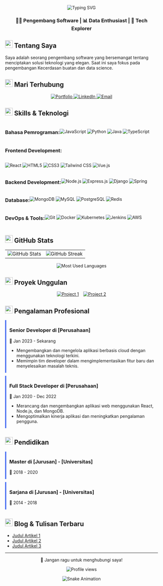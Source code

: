 <!-- Profile Header -->
<div align="center">
  <img src="https://readme-typing-svg.herokuapp.com?font=Fira+Code&size=30&duration=3000&pause=1000&color=2E8B57&center=true&vCenter=true&random=false&width=600&lines=Halo%2C+Saya+%5BNur+Fadilah+Zulfi%5D;Full+Stack+Developer;Machine+Learning+Enthusiast" alt="Typing SVG" />
</div>

<div align="center">
  <h3>👨‍💻 Pengembang Software | 📊 Data Enthusiast | 🚀 Tech Explorer</h3>
</div>

<!-- About Me -->
<h2><img src="https://media.giphy.com/media/v1.Y2lkPTc5MGI3NjExNmU3NzRiOWVhODRiZDk4ZjBkYWMxODczMzYzZWY5MmYwNzIwYjZjMCZlcD12MV9pbnRlcm5hbF9naWZzX2dpZklkJmN0PWc/UVG0BN8TOMKkPOJS6M/giphy.gif" width="25"> Tentang Saya</h2>

<p>
  Saya adalah seorang pengembang software yang bersemangat tentang menciptakan solusi teknologi yang elegan. Saat ini saya fokus pada pengembangan Kecerdasan buatan dan data science.
</p>

<!-- Connect with me -->
<h2><img src="https://media.giphy.com/media/v1.Y2lkPTc5MGI3NjExZDhkN2E5M2QwN2VkYjBiM2QzNTExYzUyNDQ1ZTcxMGNhZmQxYjYyOCZlcD12MV9pbnRlcm5hbF9naWZzX2dpZklkJmN0PWc/jnBXQKqLXGIUxBGGM9/giphy.gif" width="25"> Mari Terhubung</h2>

<div align="center">
  <a href="https://nurfadilahzulfi.pythonanywhere.com/" target="_blank">
    <img src="https://img.shields.io/badge/Portfolio-5340ff?style=for-the-badge&logo=Google-chrome&logoColor=white" alt="Portfolio"/>
  </a>
  <a href="https://www.linkedin.com/in/nur-fadilah-zulfi-43a966257" target="_blank">
    <img src="https://img.shields.io/badge/LinkedIn-0077B5?style=for-the-badge&logo=linkedin&logoColor=white" alt="LinkedIn"/>
  </a>
  <a href="nurfadilahzulfi@gmail.com" target="_blank">
    <img src="https://img.shields.io/badge/Email-D14836?style=for-the-badge&logo=gmail&logoColor=white" alt="Email"/>
  </a>
</div>

<!-- Skills -->
<h2><img src="https://media.giphy.com/media/QssGEmpkyEOhBCb7e1/giphy.gif" width="25"> Skills & Teknologi</h2>

<div style="display: flex; align-items: center; flex-wrap: wrap;">
  <h3>Bahasa Pemrograman:</h3>
  <p>
    <img src="https://img.shields.io/badge/JavaScript-F7DF1E?style=for-the-badge&logo=javascript&logoColor=black" alt="JavaScript" />
    <img src="https://img.shields.io/badge/Python-3776AB?style=for-the-badge&logo=python&logoColor=white" alt="Python" />
    <img src="https://img.shields.io/badge/Java-ED8B00?style=for-the-badge&logo=java&logoColor=white" alt="Java" />
    <img src="https://img.shields.io/badge/TypeScript-007ACC?style=for-the-badge&logo=typescript&logoColor=white" alt="TypeScript" />
  </p>
  
  <h3>Frontend Development:</h3>
  <p>
    <img src="https://img.shields.io/badge/React-20232A?style=for-the-badge&logo=react&logoColor=61DAFB" alt="React" />
    <img src="https://img.shields.io/badge/HTML5-E34F26?style=for-the-badge&logo=html5&logoColor=white" alt="HTML5" />
    <img src="https://img.shields.io/badge/CSS3-1572B6?style=for-the-badge&logo=css3&logoColor=white" alt="CSS3" />
    <img src="https://img.shields.io/badge/Tailwind_CSS-38B2AC?style=for-the-badge&logo=tailwind-css&logoColor=white" alt="Tailwind CSS" />
    <img src="https://img.shields.io/badge/Vue.js-35495E?style=for-the-badge&logo=vue.js&logoColor=4FC08D" alt="Vue.js" />
  </p>
  
  <h3>Backend Development:</h3>
  <p>
    <img src="https://img.shields.io/badge/Node.js-43853D?style=for-the-badge&logo=node.js&logoColor=white" alt="Node.js" />
    <img src="https://img.shields.io/badge/Express.js-404D59?style=for-the-badge&logo=express&logoColor=white" alt="Express.js" />
    <img src="https://img.shields.io/badge/Django-092E20?style=for-the-badge&logo=django&logoColor=white" alt="Django" />
    <img src="https://img.shields.io/badge/Spring-6DB33F?style=for-the-badge&logo=spring&logoColor=white" alt="Spring" />
  </p>
  
  <h3>Database:</h3>
  <p>
    <img src="https://img.shields.io/badge/MongoDB-4EA94B?style=for-the-badge&logo=mongodb&logoColor=white" alt="MongoDB" />
    <img src="https://img.shields.io/badge/MySQL-00000F?style=for-the-badge&logo=mysql&logoColor=white" alt="MySQL" />
    <img src="https://img.shields.io/badge/PostgreSQL-316192?style=for-the-badge&logo=postgresql&logoColor=white" alt="PostgreSQL" />
    <img src="https://img.shields.io/badge/Redis-DC382D?style=for-the-badge&logo=redis&logoColor=white" alt="Redis" />
  </p>
  
  <h3>DevOps & Tools:</h3>
  <p>
    <img src="https://img.shields.io/badge/Git-F05032?style=for-the-badge&logo=git&logoColor=white" alt="Git" />
    <img src="https://img.shields.io/badge/Docker-2CA5E0?style=for-the-badge&logo=docker&logoColor=white" alt="Docker" />
    <img src="https://img.shields.io/badge/Kubernetes-326CE5?style=for-the-badge&logo=kubernetes&logoColor=white" alt="Kubernetes" />
    <img src="https://img.shields.io/badge/Jenkins-D24939?style=for-the-badge&logo=jenkins&logoColor=white" alt="Jenkins" />
    <img src="https://img.shields.io/badge/AWS-232F3E?style=for-the-badge&logo=amazon-aws&logoColor=white" alt="AWS" />
  </p>
</div>

<!-- GitHub Stats -->
<h2><img src="https://media.giphy.com/media/v1.Y2lkPTc5MGI3NjExYmI5OTE0MTVhYWM5ZThjOTQ5MTliMDkwNTZmOGE3MTQ2N2YxMjYwMCZlcD12MV9pbnRlcm5hbF9naWZzX2dpZklkJmN0PWc/iY8CRBdQXODJSCERIr/giphy.gif" width="25"> GitHub Stats</h2>

<div align="center">
  <table>
    <tr>
      <td>
        <img src="https://github-readme-stats.vercel.app/api?username=username-anda&show_icons=true&theme=tokyonight&hide_border=true" alt="GitHub Stats" />
      </td>
      <td>
        <img src="https://github-readme-streak-stats.herokuapp.com/?user=username-anda&theme=tokyonight&hide_border=true" alt="GitHub Streak" />
      </td>
    </tr>
  </table>
  
  <img src="https://github-readme-stats.vercel.app/api/top-langs/?username=username-anda&layout=compact&theme=tokyonight&hide_border=true" alt="Most Used Languages" />
</div>

<!-- Projects -->
<h2><img src="https://media.giphy.com/media/v1.Y2lkPTc5MGI3NjExNmRiZTE5MTBmMzZjYjNiMDU4NjM1MzcxOWZiMmM5MTUwNTFmOGE1MSZlcD12MV9pbnRlcm5hbF9naWZzX2dpZklkJmN0PWc/LnQjpWaON8nhr21vNW/giphy.gif" width="25"> Proyek Unggulan</h2>

<div style="display: flex; flex-wrap: wrap; gap: 15px; justify-content: center;">
  <a href="https://github.com/username-anda/project1">
    <img src="https://github-readme-stats.vercel.app/api/pin/?username=username-anda&repo=project1&theme=tokyonight&hide_border=true" alt="Project 1" />
  </a>
  <a href="https://github.com/username-anda/project2">
    <img src="https://github-readme-stats.vercel.app/api/pin/?username=username-anda&repo=project2&theme=tokyonight&hide_border=true" alt="Project 2" />
  </a>
</div>

<!-- Experience -->
<h2><img src="https://media.giphy.com/media/v1.Y2lkPTc5MGI3NjExYjVkODU1Zjc5YWE4MzA3YjExZGVjYzg3YzQwY2IzZGI3MDNkY2RmMiZlcD12MV9pbnRlcm5hbF9naWZzX2dpZklkJmN0PWc/UVG0BN8TOMKkPOJS6M/giphy.gif" width="25"> Pengalaman Profesional</h2>

<div style="display: flex; flex-direction: column; gap: 10px;">
  <div style="border-left: 4px solid #4C71F2; padding-left: 10px;">
    <h3>Senior Developer di [Perusahaan]</h3>
    <p>📅 Jan 2023 - Sekarang</p>
    <ul>
      <li>Mengembangkan dan mengelola aplikasi berbasis cloud dengan menggunakan teknologi terkini.</li>
      <li>Memimpin tim developer dalam mengimplementasikan fitur baru dan menyelesaikan masalah teknis.</li>
    </ul>
  </div>
  
  <div style="border-left: 4px solid #4C71F2; padding-left: 10px;">
    <h3>Full Stack Developer di [Perusahaan]</h3>
    <p>📅 Jan 2020 - Dec 2022</p>
    <ul>
      <li>Merancang dan mengembangkan aplikasi web menggunakan React, Node.js, dan MongoDB.</li>
      <li>Mengoptimalkan kinerja aplikasi dan meningkatkan pengalaman pengguna.</li>
    </ul>
  </div>
</div>

<!-- Education -->
<h2><img src="https://media.giphy.com/media/dxIWYNNVCxFXdP76XE/giphy.gif" width="25"> Pendidikan</h2>

<div style="display: flex; flex-direction: column; gap: 10px;">
  <div style="border-left: 4px solid #4C71F2; padding-left: 10px;">
    <h3>Master di [Jurusan] - [Universitas]</h3>
    <p>📅 2018 - 2020</p>
  </div>
  
  <div style="border-left: 4px solid #4C71F2; padding-left: 10px;">
    <h3>Sarjana di [Jurusan] - [Universitas]</h3>
    <p>📅 2014 - 2018</p>
  </div>
</div>

<!-- Blog -->
<h2><img src="https://media.giphy.com/media/JIX9t2j0ZTN9S/giphy.gif" width="25"> Blog & Tulisan Terbaru</h2>

<ul>
  <li><a href="https://link-artikel-1.com">Judul Artikel 1</a></li>
  <li><a href="https://link-artikel-2.com">Judul Artikel 2</a></li>
  <li><a href="https://link-artikel-3.com">Judul Artikel 3</a></li>
</ul>

<!-- Footer -->
<hr>

<div align="center">
  <p>💬 Jangan ragu untuk menghubungi saya!</p>
  <p>
    <img src="https://komarev.com/ghpvc/?username=username-anda&color=blueviolet&style=flat" alt="Profile views" />
  </p>
</div>

<!-- Snake Animation -->
<div align="center">
  <img src="https://github.com/username-anda/username-anda/blob/output/github-contribution-grid-snake.svg" alt="Snake Animation" />
</div>
